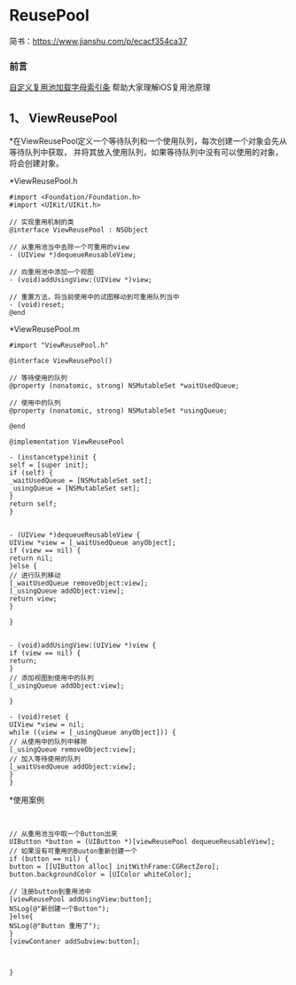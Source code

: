 # ReusePool

简书：https://www.jianshu.com/p/ecacf354ca37


### 前言
[自定义复用池加载字母索引条](https://github.com/jccapril/ReusePool)
帮助大家理解iOS复用池原理



## 1、 ViewReusePool

*在ViewReusePool定义一个等待队列和一个使用队列，每次创建一个对象会先从等待队列中获取，
并将其放入使用队列，如果等待队列中没有可以使用的对象，将会创建对象。

*ViewReusePool.h
```
#import <Foundation/Foundation.h>
#import <UIKit/UIKit.h>

// 实现重用机制的类
@interface ViewReusePool : NSObject

// 从重用池当中去除一个可重用的view
- (UIView *)dequeueReusableView;

// 向重用池中添加一个视图
- (void)addUsingView:(UIView *)view;

// 重置方法，将当前使用中的试图移动到可重用队列当中
- (void)reset;
@end

```
*ViewReusePool.m
```
#import "ViewReusePool.h"

@interface ViewReusePool()

// 等待使用的队列
@property (nonatomic, strong) NSMutableSet *waitUsedQueue;

// 使用中的队列
@property (nonatomic, strong) NSMutableSet *usingQueue;

@end

@implementation ViewReusePool

- (instancetype)init {
self = [super init];
if (self) {
_waitUsedQueue = [NSMutableSet set];
_usingQueue = [NSMutableSet set];
}
return self;
}


- (UIView *)dequeueReusableView {
UIView *view = [_waitUsedQueue anyObject];
if (view == nil) {
return nil;
}else {
// 进行队列移动
[_waitUsedQueue removeObject:view];
[_usingQueue addObject:view];
return view;
}

}


- (void)addUsingView:(UIView *)view {
if (view == nil) {
return;
}
// 添加视图到使用中的队列
[_usingQueue addObject:view];

}

- (void)reset {
UIView *view = nil;
while ((view = [_usingQueue anyObject])) {
// 从使用中的队列中移除
[_usingQueue removeObject:view];
// 加入等待使用的队列
[_waitUsedQueue addObject:view];
}
}

```


*使用案例
```


// 从重用池当中取一个Button出来
UIButton *button = (UIButton *)[viewReusePool dequeueReusableView];
// 如果没有可重用的Buuton重新创建一个
if (button == nil) {
button = [[UIButton alloc] initWithFrame:CGRectZero];
button.backgroundColor = [UIColor whiteColor];

// 注册button到重用池中
[viewReusePool addUsingView:button];
NSLog(@"新创建一个Button");
}else{
NSLog(@"Button 重用了");
}
[viewContaner addSubview:button];



}


```







